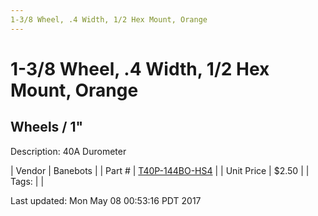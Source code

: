 ```yaml
---
1-3/8 Wheel, .4 Width, 1/2 Hex Mount, Orange
---
```


# 1-3/8 Wheel, .4 Width, 1/2 Hex Mount, Orange
## Wheels / 1"
Description: 	40A Durometer 

| Vendor | Banebots | 
| Part # | [T40P-144BO-HS4](http://www.banebots.com/category/T40P-1375.html) | 
| Unit Price | $2.50 | 
| Tags: |  | 

Last updated: Mon May 08 00:53:16 PDT 2017